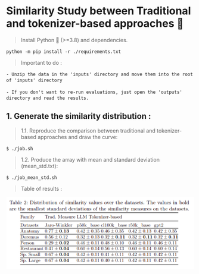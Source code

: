 # Similarity Study between Traditional and tokenizer-based approaches :dizzy:

> Install Python :snake: (>=3.8) and dependencies.

    python -m pip install -r ./requirements.txt

> Important to do :

    - Unzip the data in the 'inputs' directory and move them into the root of 'inputs' directory

    - If you don't want to re-run evaluations, just open the 'outputs' directory and read the results.

## 1. Generate the similarity distribution :

> 1.1. Reproduce the comparison between traditional and tokenizer-based approaches and draw the curve:

    $ ./job.sh

> 1.2. Produce the array with mean and standard deviation (mean_std.txt):

    $ ./job_mean_std.sh

> Table of results :

![screenshot](comparison_results.png)
